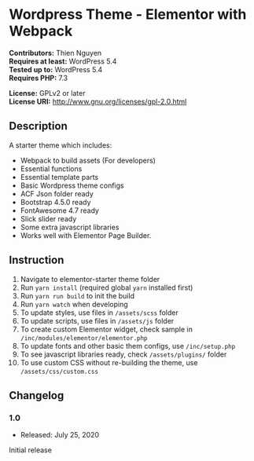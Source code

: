 # Wordpress Theme - Elementor with Webpack

**Contributors:** Thien Nguyen  
**Requires at least:** WordPress 5.4  
**Tested up to:** WordPress 5.4   
**Requires PHP:** 7.3

**License:** GPLv2 or later  
**License URI:** http://www.gnu.org/licenses/gpl-2.0.html  


## Description

A starter theme which includes:
- Webpack to build assets (For developers)
- Essential functions
- Essential template parts
- Basic Wordpress theme configs
- ACF Json folder ready
- Bootstrap 4.5.0 ready
- FontAwesome 4.7 ready
- Slick slider ready
- Some extra javascript libraries
- Works well with Elementor Page Builder. 


## Instruction
1. Navigate to elementor-starter theme folder
2. Run `yarn install` (required global `yarn` installed first)
3. Run `yarn run build` to init the build
4. Run `yarn watch` when developing
5. To update styles, use files in `/assets/scss` folder
6. To update scripts, use files in `/assets/js` folder
7. To create custom Elementor widget, check sample in `/inc/modules/elementor/elementor.php`
8. To update fonts and other basic them configs, use `/inc/setup.php`
9. To see javascript libraries ready, check `/assets/plugins/` folder
10. To use custom CSS without re-building the theme, use `/assets/css/custom.css`  


## Changelog

### 1.0
* Released: July 25, 2020

Initial release